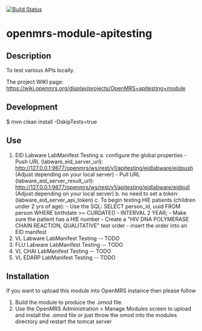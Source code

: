 [![Build Status](https://travis-ci.org/openmrs/openmrs-module-apitesting.svg?branch=master)](https://travis-ci.org/openmrs/openmrs-module-apitesting)

# openmrs-module-apitesting

Description
-----------
To test various APIs locally.

The project WIKI page:
https://wiki.openmrs.org/display/projects/OpenMRS+apitesting+module

Development
-----------
$ mvn clean install -DskipTests=true

Use
---
1. EID Labware LabManifest Testing
    a. configure the global properties
        - Push URL (labware_eid_server_url): http://127.0.0.1:9677/openmrs/ws/rest/v1/apitesting/eidlabware/eidpush (Adjust depending on your local server)
        - Pull URL (labware_eid_server_result_url): http://127.0.0.1:9677/openmrs/ws/rest/v1/apitesting/eidlabware/eidpull (Adjust depending on your local server)
    b. no need to set a token: (labware_eid_server_api_token)
    c. To begin testing HIE patients (children under 2 yrs of age):
        - Use the SQL: SELECT person_id, uuid
            FROM person
            WHERE birthdate >= CURDATE() - INTERVAL 2 YEAR;
        - Make sure the patient has a HIE number
        - Create a "HIV DNA POLYMERASE CHAIN REACTION, QUALITATIVE" test order
        - insert the order into an EID manifest
2. VL Labware LabManifest Testing -- TODO
3. FLU Labware LabManifest Testing -- TODO
4. VL CHAI LabManifest Testing -- TODO
5. VL EDARP LabManifest Testing -- TODO

Installation 
------------
If you want to upload this module into OpenMRS instance then please follow
1. Build the module to produce the .omod file.
2. Use the OpenMRS Administration > Manage Modules screen to upload and install the .omod file or just throw the omod into the modules directory and restart the tomcat server
